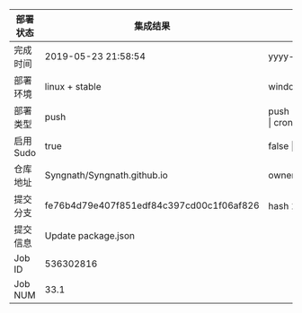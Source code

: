 部署状态 | 集成结果 | 参考值
---|---|---
完成时间 | 2019-05-23 21:58:54 | yyyy-mm-dd hh:mm:ss
部署环境 | linux + stable | window \| linux + stable
部署类型 | push | push \| pull_request \| api \| cron
启用Sudo | true | false \| true
仓库地址 | Syngnath/Syngnath.github.io | owner_name/repo_name
提交分支 | fe76b4d79e407f851edf84c397cd00c1f06af826 | hash 16位
提交信息 | Update package.json |
Job ID   | 536302816 |
Job NUM  | 33.1 |
